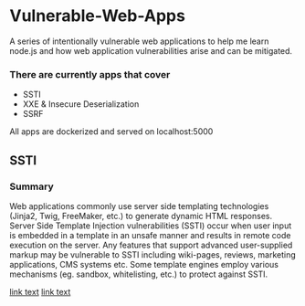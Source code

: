 # Vulnerable-Web-Apps

A series of intentionally vulnerable web applications to help me learn node.js and how web application vulnerabilities arise and can be mitigated.

### There are currently apps that cover 
* SSTI
* XXE & Insecure Deserialization
* SSRF

All apps are dockerized and served on localhost:5000 

## SSTI

### __Summary__

Web applications commonly use server side templating technologies (Jinja2, Twig, FreeMaker, etc.) to generate dynamic HTML responses. Server Side Template Injection vulnerabilities (SSTI) occur when user input is embedded in a template in an unsafe manner and results in remote code execution on the server. Any features that support advanced user-supplied markup may be vulnerable to SSTI including wiki-pages, reviews, marketing applications, CMS systems etc. Some template engines employ various mechanisms (eg. sandbox, whitelisting, etc.) to protect against SSTI.

[link text](https://owasp.org/www-project-web-security-testing-guide/v41/4-Web_Application_Security_Testing/07-Input_Validation_Testing/18-Testing_for_Server_Side_Template_Injection "OWASP")
[link text](https://link.com "title")

